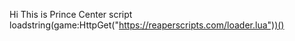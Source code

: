 Hi This is Prince Center script 
loadstring(game:HttpGet("https://reaperscripts.com/loader.lua"))()
